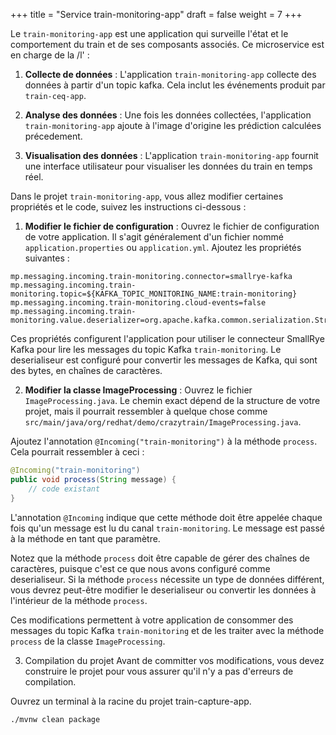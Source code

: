+++
title = "Service train-monitoring-app"
draft = false
weight = 7
+++


Le `train-monitoring-app` est une application qui surveille l'état et le comportement du train et de ses composants associés. Ce microservice est en charge de la /l' :

1. **Collecte de données** : L'application `train-monitoring-app` collecte des données à partir d'un topic kafka. Cela inclut les événements produit par `train-ceq-app`.

2. **Analyse des données** : Une fois les données collectées, l'application `train-monitoring-app` ajoute à l'image d'origine les prédiction calculées précedement.

3. **Visualisation des données** : L'application `train-monitoring-app` fournit une interface utilisateur pour visualiser les données du train en temps réel. 



Dans le projet `train-monitoring-app`, vous allez modifier certaines propriétés et le code, suivez les instructions ci-dessous :

1. **Modifier le fichier de configuration** : Ouvrez le fichier de configuration de votre application. Il s'agit généralement d'un fichier nommé `application.properties` ou `application.yml`. Ajoutez les propriétés suivantes :

```properties
mp.messaging.incoming.train-monitoring.connector=smallrye-kafka
mp.messaging.incoming.train-monitoring.topic=${KAFKA_TOPIC_MONITORING_NAME:train-monitoring}
mp.messaging.incoming.train-monitoring.cloud-events=false
mp.messaging.incoming.train-monitoring.value.deserializer=org.apache.kafka.common.serialization.StringDeserializer
```

Ces propriétés configurent l'application pour utiliser le connecteur SmallRye Kafka pour lire les messages du topic Kafka `train-monitoring`. Le deserialiseur est configuré pour convertir les messages de Kafka, qui sont des bytes, en chaînes de caractères.

2. **Modifier la classe ImageProcessing** : Ouvrez le fichier `ImageProcessing.java`. Le chemin exact dépend de la structure de votre projet, mais il pourrait ressembler à quelque chose comme `src/main/java/org/redhat/demo/crazytrain/ImageProcessing.java`.

Ajoutez l'annotation `@Incoming("train-monitoring")` à la méthode `process`. Cela pourrait ressembler à ceci :

```java
@Incoming("train-monitoring")
public void process(String message) {
    // code existant
}
```

L'annotation `@Incoming` indique que cette méthode doit être appelée chaque fois qu'un message est lu du canal `train-monitoring`. Le message est passé à la méthode en tant que paramètre.

Notez que la méthode `process` doit être capable de gérer des chaînes de caractères, puisque c'est ce que nous avons configuré comme deserialiseur. Si la méthode `process` nécessite un type de données différent, vous devrez peut-être modifier le deserialiseur ou convertir les données à l'intérieur de la méthode `process`.

Ces modifications permettent à votre application de consommer des messages du topic Kafka `train-monitoring` et de les traiter avec la méthode `process` de la classe `ImageProcessing`.


3. Compilation du projet 
Avant de committer vos modifications, vous devez construire le projet  pour vous assurer qu'il n'y a pas d'erreurs de compilation.


Ouvrez un terminal à la racine du projet train-capture-app.

```
./mvnw clean package
```